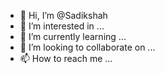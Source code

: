 - 👋 Hi, I’m @Sadikshah
- 👀 I’m interested in ...
- 🌱 I’m currently learning ...
- 💞️ I’m looking to collaborate on ...
- 📫 How to reach me ...

<!---
Sadikshah/Sadikshah is a ✨ special ✨ repository because its `README.md` (this file) appears on your GitHub profile.
You can click the Preview link to take a look at your changes.
--->
